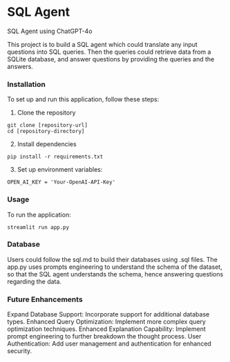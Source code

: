 # SQL Agent
SQL Agent using ChatGPT-4o

This project is to build a SQL agent which could translate any input questions into SQL queries. Then the queries could retrieve data from a SQLite database, and answer questions by providing the queries and the answers. 

### Installation

To set up and run this application, follow these steps:

1. Clone the repository
```
git clone [repository-url]
cd [repository-directory]
```
2. Install dependencies
```
pip install -r requirements.txt
```
3. Set up environment variables:
```
OPEN_AI_KEY = 'Your-OpenAI-API-Key'
```

### Usage
To run the application:
```
streamlit run app.py
```

### Database
Users could follow the sql.md to build their databases using .sql files. The app.py uses prompts engineering to understand the schema of the dataset, so that the SQL agent understands the schema, hence answering questions regarding the data.

### Future Enhancements
Expand Database Support: Incorporate support for additional database types.
Enhanced Query Optimization: Implement more complex query optimization techniques.
Enhanced Explanation Capability: Implement prompt engineering to further breakdown the thought process.
User Authentication: Add user management and authentication for enhanced security.
